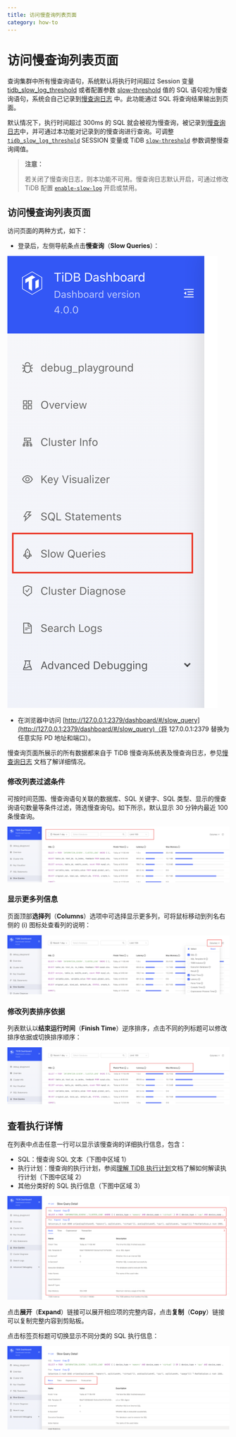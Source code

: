 ```yaml
---
title: 访问慢查询列表页面
category: how-to
---
```


# 访问慢查询列表页面

查询集群中所有慢查询语句，系统默认将执行时间超过 Session 变量 [tidb_slow_log_threshold](https://pingcap.com/docs-cn/stable/tidb-specific-system-variables/#tidb_slow_log_threshold) 或者配置参数 [slow-threshold](https://pingcap.com/docs-cn/stable/tidb-configuration-file/#slow-threshold) 值的 SQL 语句视为慢查询语句，系统会自己记录到[慢查询日志](https://pingcap.com/docs-cn/stable/identify-slow-queries/) 中。此功能通过 SQL 将查询结果输出到页面。

默认情况下，执行时间超过 300ms 的 SQL 就会被视为慢查询，被记录到[慢查询日志](https://pingcap.com/docs-cn/stable/identify-slow-queries/)中，并可通过本功能对记录到的慢查询进行查询。可调整 [`tidb_slow_log_threshold`](https://pingcap.com/docs-cn/stable/tidb-specific-system-variables/#tidb_slow_log_threshold) SESSION 变量或 TiDB [`slow-threshold`](https://pingcap.com/docs-cn/stable/tidb-configuration-file/#slow-threshold) 参数调整慢查询阈值。

> **注意：**
>
> 若关闭了慢查询日志，则本功能不可用。慢查询日志默认开启，可通过修改 TiDB 配置 [`enable-slow-log`](https://pingcap.com/docs-cn/stable/tidb-configuration-file/#enable-slow-log) 开启或禁用。

## 访问慢查询列表页面

访问页面的两种方式，如下：

* 登录后，左侧导航条点击**慢查询**（**Slow Queries**）：

![access 访问页面](/media/dashboard/slow-queries/access.png)

* 在浏览器中访问 [http://127.0.0.1:2379/dashboard/#/slow_query](http://127.0.0.1:2379/dashboard/#/slow_query)（将 127.0.0.1:2379 替换为任意实际 PD 地址和端口）。

慢查询页面所展示的所有数据都来自于 TiDB 慢查询系统表及慢查询日志，参见[慢查询日志](https://pingcap.com/docs-cn/stable/identify-slow-queries/) 文档了解详细情况。

### 修改列表过滤条件

可按时间范围、慢查询语句关联的数据库、SQL 关键字、SQL 类型、显示的慢查询语句数量等条件过滤，筛选慢查询句。如下所示，默认显示 30 分钟内最近 100 条慢查询。

![图 1 ](/media/dashboard/slow-queries/list1.png)

### 显示更多列信息

页面顶部**选择列**（**Columns**）选项中可选择显示更多列，可将鼠标移动到列名右侧的 (i) 图标处查看列的说明：

![图 2 ](/media/dashboard/slow-queries/list2.png)

### 修改列表排序依据

列表默认以**结束运行时间**（**Finish Time**）逆序排序，点击不同的列标题可以修改排序依据或切换排序顺序：

![图 3 ](/media/dashboard/slow-queries/list3.png)

## 查看执行详情

在列表中点击任意一行可以显示该慢查询的详细执行信息，包含：

- SQL：慢查询 SQL 文本（下图中区域 1）
- 执行计划：慢查询的执行计划，参阅[理解 TiDB 执行计划](https://pingcap.com/docs-cn/dev/query-execution-plan/)文档了解如何解读执行计划（下图中区域 2）
- 其他分类好的 SQL 执行信息（下图中区域 3）

![detail 示例](/media/dashboard/slow-queries/detail1.png)

点击**展开**（**Expand**）链接可以展开相应项的完整内容，点击**复制**（**Copy**）链接可以复制完整内容到剪贴板。

点击标签页标题可切换显示不同分类的 SQL 执行信息：

![detail 执行示例](/media/dashboard/slow-queries/detail2.png)
